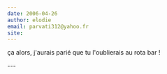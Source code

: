 ```yaml
---
date: 2006-04-26
author: elodie
email: parvati312@yahoo.fr
site: 
---
```


<p>ça alors, j'aurais parié que tu l'oublierais au rota bar !</p>
---